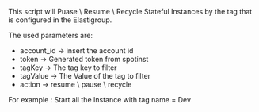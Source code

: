 This script will Puase \ Resume \ Recycle Stateful Instances by the tag that is configured in the Elastigroup.

The used parameters are:
* account_id -> insert the account id
* token      -> Generated token from spotinst
* tagKey     -> The tag key to filter 
* tagValue   -> The Value of the tag to filter
* action     -> resume \ pause \ recycle

For example : Start all the Instance with tag name = Dev
